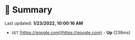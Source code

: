 # 📖 Summary
Last updated: **1/23/2022, 10:00:16 AM**

- `GET` [https://google.com](https://google.com) - **Up** (238ms)
